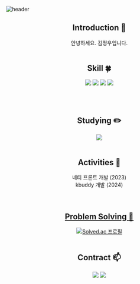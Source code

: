 ![header](https://capsule-render.vercel.app/api?type=slice&color=auto&height=200&section=header&text=Hello&desc=I'm%20KimJeongWoo&fontSize=60&rotate=14&fontAlignY=25&fontAlign=75&descAlignY=43&descAlign=80&&animation=twinkling)

<div align=center>
<!--소개-->
  
  ## Introduction :raised_hands:
안녕하세요. 김정우입니다.
<br/><br/>
 
 <!--기술스택-->
  ## Skill :four_leaf_clover:

  <img src="https://img.shields.io/badge/flutter-87CEEB?style=for-the-badge&logo=flutter&logoColor=blue">
  <img src="https://img.shields.io/badge/C++-00599C?style=for-the-badge&logo=C++&logoColor=white">
  <img src="https://img.shields.io/badge/node.js-008000?style=for-the-badge&logo=node.js&logoColor=green">
  <img src="https://img.shields.io/badge/docker-3776AB?style=for-the-badge&logo=docker&logoColor=white">


<br/><br/>
  
 <!--공부중 -->
 
  ## Studying :pencil2: 
  <img src="https://img.shields.io/badge/Spring-6DB33F?style=for-the-badge&logo=Spring&logoColor=white"/>
  <br/><br/>

## Activities :running:
네티 프론트 개발 (2023)
<br/>
kbuddy 개발 (2024)
<br/>
<br/><br/>

 <!--알고리즘 -->
 <a href="https://github.com/ujbae/Algorithm" > 
 
 ## Problem Solving :muscle: 
[![Solved.ac 프로필](http://mazassumnida.wtf/api/v2/generate_badge?boj=ujbae)](https://solved.ac/ujbae)
 <br/><br/>
## Contract :mailbox:
  <a href="mailto:wookim0719@gmail.com"><img src="https://img.shields.io/badge/Gmail-d14836?style=flat&logo=Gmail&logoColor=white&link=mailto:wookim0719@gmail.com"/></a>
  <a href="mailto:ujbae@naver.com"><img src="https://img.shields.io/badge/Naver-03C75A?style=flat&logo=Naver&logoColor=white&link=mailto:ujbae@naver.com"/></a>
